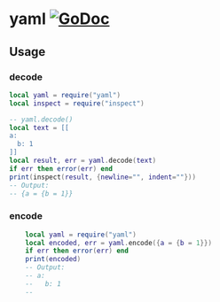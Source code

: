# yaml [![GoDoc](https://godoc.org/github.com/vadv/gopher-lua-libs/yaml?status.svg)](https://godoc.org/github.com/vadv/gopher-lua-libs/yaml)

## Usage

### decode
```lua
local yaml = require("yaml")
local inspect = require("inspect")

-- yaml.decode()
local text = [[
a:
  b: 1
]]
local result, err = yaml.decode(text)
if err then error(err) end
print(inspect(result, {newline="", indent=""}))
-- Output:
-- {a = {b = 1}}
```

### encode
```lua
    local yaml = require("yaml")
    local encoded, err = yaml.encode({a = {b = 1}})
    if err then error(err) end
    print(encoded)
	-- Output:
	-- a:
	--   b: 1
	--
```
